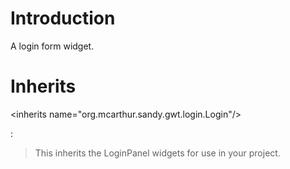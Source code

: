 # Introduction #

A login form widget.

# Inherits #



&lt;inherits name="org.mcarthur.sandy.gwt.login.Login"/&gt;

 :
> This inherits the LoginPanel widgets for use in your project.